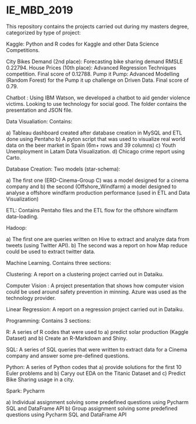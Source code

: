 # IE_MBD_2019

This repository contains the projects carried out during my masters degree, categorized by type of project:

Kaggle: Python and R codes for Kaggle and other Data Science Competitions.

City Bikes Demand (2nd place): Forecasting bike sharing demand RMSLE 0.22794.
House Prices (10th place): Advanced Regression Techniques competition. Final score of 0.12788.
Pump it Pump: Advanced Modelling (Random Forest) for the Pump it up challenge on Driven Data. Final score of 0.79.


Chatbot : Using IBM Watson, we developed a chatbot to aid gender violence victims. Looking to use technology for social good.
The folder contains the presentation and JSON file.

Data Visualiation: Contains:

a) Tableau dashboard created after database creation in MySQL and ETL done using Pentaho
b) A pyton script that was used to visualize real world data on the beer market in Spain (6m+ rows and 39 columns)
c) Youth Unemployment in Latam Data Visualization.
d) Chicago crime report using Carto.

Database Creation: Two models (star-schema):

a) The first one (ERD-Cinema-Group C) was a model designed for a cinema company and
b) the second (Offshore_Windfarm) a model designed to analyse a offshore windfarm production performance (used in ETL and Data Visualization)

ETL: Contains Pentaho files and the ETL flow for the offshore windfarm data-loading.

Hadoop:

a) The first one are queries written on Hive to extract and analyze data from tweets (using Twitter API).
b) The second was a report on how Map reduce could be used to extract twitter data.

Machine Learning. Contains three sections:

Clustering: A report on a clustering project carried out in Dataiku.

Computer Vision : A project presentation that shows how computer vision could be used around safety prevention in minning. Azure was used as the technology provider.

Linear Regression: A report on a regression project carried out in Dataiku.

Programming: Contains 3 sections:

R: A series of R codes that were used to a) predict solar production (Kaggle Dataset) and b) Create an R-Markdown and Shiny.

SQL: A series of SQL queries that were written to extract data for a Cinema company and answer some pre-defined questions.

Python: A series of Python codes that a) provide solutions for the first 10 Euler problems and b) Caryy out EDA on the Titanic Dataset and c) Predict Bike Sharing usage in a city.

Spark: Pycharm

a) Individual assignment solving some predefined questions using Pycharm SQL and DataFrame API
b) Group assignment solving some predefined questions using Pycharm SQL and DataFrame API
